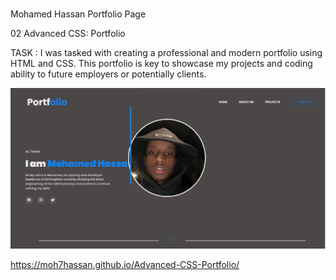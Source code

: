 #
 Mohamed Hassan Portfolio Page

02 Advanced CSS: Portfolio


TASK : I was tasked with creating a professional and modern portfolio using HTML and CSS. This portfolio is key to showcase my projects and coding ability to future employers or potentially clients.

![Portfolio](./assest/Portfolio.png)

https://moh7hassan.github.io/Advanced-CSS-Portfolio/



